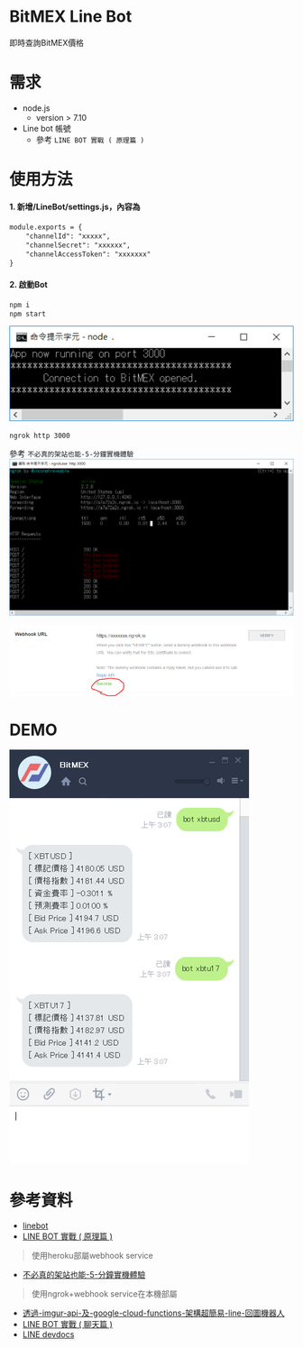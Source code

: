 # BitMEX Line Bot
即時查詢BitMEX價格

# 需求
* node.js 
    * version > 7.10
* Line bot 帳號 
    * 參考 `LINE BOT 實戰 ( 原理篇 )`
# 使用方法
#### 1. 新增/LineBot/settings.js，內容為
```javascript=
module.exports = {
    "channelId": "xxxxx",
    "channelSecret": "xxxxxx",
    "channelAccessToken": "xxxxxxx"
}
```
#### 2. 啟動Bot
```javascript=
npm i
npm start
```
![](./pic/2-1)

```shell=
ngrok http 3000
```
 參考 `不必真的架站也能-5-分鐘實機體驗`
![](./pic/2-3)
 
![](./pic/2-2)


# DEMO
![](./pic/demo)

# 參考資料
* [linebot](https://github.com/boybundit/linebot)
* [LINE BOT 實戰 ( 原理篇 )](http://www.oxxostudio.tw/articles/201701/line-bot.html)
> 使用heroku部屬webhook service
* [不必真的架站也能-5-分鐘實機體驗](https://simonhsu.blog/2017/01/25/不必真的架站也能-5-分鐘實機體驗-line-bot-message-api-應用-by-node-js-ngrok/)
> 使用ngrok+webhook service在本機部屬
* [透過-imgur-api-及-google-cloud-functions-架構超簡易-line-回圖機器人](https://simonhsu.blog/2017/04/06/透過-imgur-api-及-google-cloud-functions-架構超簡易-line-回圖機器人-連圖片流/)
* [LINE BOT 實戰 ( 聊天篇 )](http://www.oxxostudio.tw/articles/201701/line-bot-2.html)
* [LINE devdocs](https://devdocs.line.me/en/#webhook-event-object)

